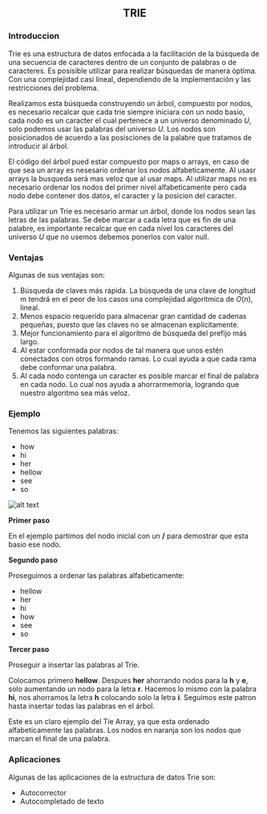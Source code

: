 <div align="center">
  
  ## TRIE
 
 
    
</div>

### Introduccion
 
</ol>
    Trie es una estructura de datos enfocada a la facilitación de la búsqueda de una secuencia de caracteres dentro de un conjunto de palabras o de caracteres. Es posisible utilizar para realizar búsquedas de manera óptima. Con una complejidad casi lineal, dependiendo de la implementación y las restricciones del problema.
    
Realizamos esta búsqueda construyendo un árbol, compuesto por nodos, es necesario recalcar que cada trie siempre iniciara con un nodo basio, cada nodo es un caracter el cual pertenece a un universo denominado $U$, solo podemos usar las palabras del universo $U$. Los nodos son posicionados de acuerdo a las posisciones de la palabre que tratamos de introducir al árbol.

El código del árbol pued estar compuesto por maps o arrays, en caso de que sea un array es nesesario ordenar los nodos alfabeticamente. Al usasr arrays la busqueda será mas veloz que al usar maps. Al utilizar maps no es necesario ordenar los nodos del primer nivel alfabeticamente pero cada nodo debe contener dos datos, el caracter y la posicion del caracter.

Para utilizar un Trie es necesario armar un árbol, donde los nodos sean las letras de las palabras. Se debe marcar a cada letra que es fin de una palabre, es importante recalcar que en cada nivel los caracteres del universo $U$ que no usemos debemos ponerlos con valor null.

### Ventajas
Algunas de sus ventajas son:

1) Búsqueda de claves más rápida. La búsqueda de una clave de longitud m tendrá en el peor de los casos una complejidad algoritmica de $O(n)$, lineal.
2) Menos espacio requerido para almacenar gran cantidad de cadenas pequeñas, puesto que las claves no se almacenan explícitamente.
3) Mejor funcionamiento para el algoritmo de búsqueda del prefijo más largo.
4) Al estar conformada por nodos de tal manera que unos estén conectados con otros formando ramas. Lo cual ayuda a que cada rama debe conformar una palabra.
5) Al cada nodo contenga un caracter es posible marcar el final de palabra en cada nodo. Lo cual nos ayuda a ahorrarmemoria, logrando que nuestro algoritmo sea más veloz.
### Ejemplo

Tenemos las siguientes palabras: 

* how
* hi
* her
* hellow
* see
* so
 
![alt text](https://programmerclick.com/images/124/07b979885b56d487a213198d03e6f86c.png)

**Primer paso**

En el ejemplo partimos del nodo inicial con un **/** para demostrar que esta basio ese nodo.

**Segundo paso**

Proseguimos a ordenar las palabras alfabeticamente:

* hellow
* her
* hi
* how
* see
* so

**Tercer paso**

Proseguir a insertar las palabras al Trie. 

Colocamos primero  **hellow**. Despues **her** ahorrando nodos para la **h** y **e**, solo aumentando un nodo para la letra **r**. Hacemos lo mismo con la palabra **hi**, nos ahorramos la letra **h** colocando solo la letra **i**. Seguimos este patron hasta insertar todas las palabras en el árbol.

Este es un claro ejemplo del Tie Array, ya que esta ordenado alfabeticamente las palabras. Los nodos en naranja son los nodos que marcan el final de una palabra.

### Aplicaciones
Algunas de las aplicaciones de la estructura de datos Trie son:

* Autocorrector
* Autocompletado de texto
</div>
